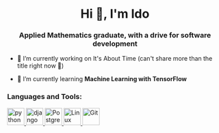 <h1 align="center"> Hi 👋, I'm Ido </h1>

<h3 align="center">Applied Mathematics graduate, with a drive for software development </h3>

- 🔭 I’m currently working on It's About Time (can't share more than the title right now :grimacing:)

- 🌱 I’m currently learning **Machine Learning with TensorFlow**

<h3 align="left"> Languages and Tools:</h3>
<p align="left"> 
  <a href="https://www.python.org" target="_blank"> <img src="https://www.vectorlogo.zone/logos/python/python-icon.svg" alt="python" width="40" height="40"/> </a> 
  <a href="https://www.djangoproject.com/" target="_blank"> <img src="https://www.vectorlogo.zone/logos/djangoproject/djangoproject-icon.svg" alt="django" width="40" height="40"/> </a>
  <a href="https://www.postgresql.org/" target="_blank"> <img src="https://www.vectorlogo.zone/logos/postgresql/postgresql-icon.svg" alt="PostgreSQL" width="40" height="40"/> </a>
    <a href="https://www.linux.org/" target="_blank"> <img src="https://www.vectorlogo.zone/logos/linux/linux-icon.svg" alt="Linux" width="40" height="40"/> </a>
  <a href="https://git-scm.com/" target="_blank"> <img src="https://www.vectorlogo.zone/logos/git-scm/git-scm-icon.svg" alt="Git" width="40" height="40"/> </a>
</p>
